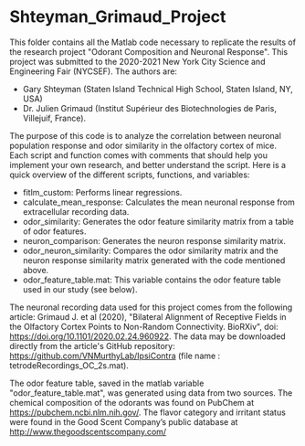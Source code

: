 # Shteyman_Grimaud_Project
This folder contains all the Matlab code necessary to replicate the results of the research project "Odorant Composition and Neuronal Response". This project was submitted to the 2020-2021 New York City Science and Engineering Fair (NYCSEF). The authors are:
   - Gary Shteyman (Staten Island Technical High School, Staten Island, NY, USA)
   - Dr. Julien Grimaud (Institut Supérieur des Biotechnologies de Paris, Villejuif, France).

The purpose of this code is to analyze the correlation between neuronal population response and odor similarity in the olfactory cortex of mice. Each script and function comes with comments that should help you implement your own research, and better understand the script. Here is a quick overview of the different scripts, functions, and variables:
   - fitlm_custom: Performs linear regressions.
   - calculate_mean_response: Calculates the mean neuronal response from extracellular recording data.
   - odor_similarity: Generates the odor feature similarity matrix from a table of odor features.
   - neuron_comparison: Generates the neuron response similarity matrix.
   - odor_neuron_similarity: Compares the odor similarity matrix and the neuron response similarity matrix generated with the code mentioned above.
   - odor_feature_table.mat: This variable contains the odor feature table used in our study (see below).

The neuronal recording data used for this project comes from the following article: Grimaud J. et al (2020), "Bilateral Alignment of Receptive Fields in the Olfactory Cortex Points to Non-Random Connectivity. BioRXiv", doi: https://doi.org/10.1101/2020.02.24.960922. The data may be downloaded directly from the article's GitHub repository: https://github.com/VNMurthyLab/IpsiContra (file name : tetrodeRecordings_OC_2s.mat).

The odor feature table, saved in the matlab variable "odor_feature_table.mat", was generated using data from two sources. The chemical composition of the odorants was found on PubChem at https://pubchem.ncbi.nlm.nih.gov/. The flavor category and irritant status were found in the Good Scent Company’s public database at http://www.thegoodscentscompany.com/
